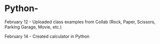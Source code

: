 # Python-
February 12 - Uploaded class examples from Collab (Rock, Paper, Scissors, Parking Garage, Movie, etc.)

February 14 - Created calculator in Python 

